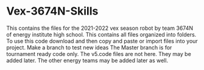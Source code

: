# Vex-3674N-Skills
This contains the files for the 2021-2022 vex season robot by team 3674N of energy institute high school. This contains all files organized into folders.
To use this code download and then copy and paste or import files into your project.
Make a branch to test new ideas
The Master branch is for tournament ready code only.
The v5.code files are not here. They may be added later.
The other energy teams may be added later as well.
